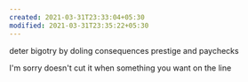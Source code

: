 ```yaml
---
created: 2021-03-31T23:33:04+05:30
modified: 2021-03-31T23:35:22+05:30
---
```


deter bigotry by doling consequences prestige and paychecks

I'm sorry doesn't cut it when something you want on the line